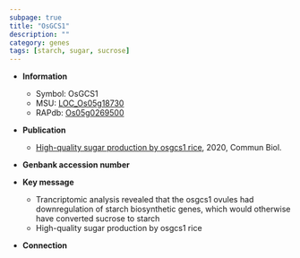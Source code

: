 ```yaml
---
subpage: true
title: "OsGCS1"
description: ""
category: genes
tags: [starch, sugar, sucrose]
---
```


* **Information**  
    + Symbol: OsGCS1  
    + MSU: [LOC_Os05g18730](http://rice.plantbiology.msu.edu/cgi-bin/ORF_infopage.cgi?orf=LOC_Os05g18730)  
    + RAPdb: [Os05g0269500](http://rapdb.dna.affrc.go.jp/viewer/gbrowse_details/irgsp1?name=Os05g0269500)  

* **Publication**  
    + [High-quality sugar production by osgcs1 rice](http://www.ncbi.nlm.nih.gov/pubmed?term=High-quality+sugar+production+by+osgcs1+rice%5BTitle%5D), 2020, Commun Biol.

* **Genbank accession number**  

* **Key message**  
    + Trancriptomic analysis revealed that the osgcs1 ovules had downregulation of starch biosynthetic genes, which would otherwise have converted sucrose to starch
    + High-quality sugar production by osgcs1 rice

* **Connection**  



